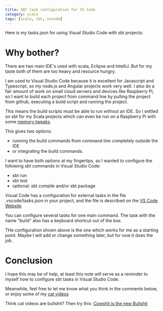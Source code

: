 ```yaml
---
title: SBT task configuration for VS Code
category: scala
tags: [scala, sbt, vscode]
---
```


Here is my tasks.json for using Visual Studio Code 
with sbt projects: 

<script 
    src="https://gist.github.com/abarbanell/893b247a35dd2ac4a2de9a70acf9f2f0.js">
</script>

# Why bother? 

There are two main IDE's used with scala, Eclipse and IntelliJ. But for my taste 
both of them are too heavy and resource hungry. 

I am used to Visual Studio Code because it is excellent for Javascript and Typescript, 
so my node.js and Angular projects work very well. I also do a fair amount of work on 
small cloud servers and devices like Raspberry Pi, so I want to build each project from
command line by pulling the project from github, executing a build script and running the 
project.

This means the build scripts must be able to run without an IDE. So I settled on sbt for 
my Scala projects which can even be run on a Raspberry Pi with some 
[memory tweaks](http://blog.abarbanell.de/linux/2017/01/21/scala-rpi/).

This gives two options: 

- running the build commands from command line completely outside the IDE
- or integrating the build commands.

I want to have both options at my fingertips, so I wanted to configure the following sbt 
commands in Visual Studio Code: 

- sbt run
- sbt test
- optional: sbt compile and/or sbt package 

Visual Code has a configuration for external tasks in the file .vscode/tasks.json in 
your project, and the file is described on the 
[VS Code Website](https://code.visualstudio.com/Docs/editor/tasks)

You can configure several tasks for one main command. The task with the name "build" also 
has a keyboard shortcut out of the box.

THe configuration shown above is the one which works for me as a starting point. Maybe I 
will add or change something later, but for now it does the job.

# Conclusion

I hope this may be of help, at least this note will serve as a reminder 
to myself how to configure sbt tasks in Visual Studio Code.

Meanwhile, feel free to let me know what you think in the comments below, 
or enjoy some of my 
[cat videos](https://www.youtube.com/watch?v=YPZPXDizUkU&list=PLyu5cHg7bWPjyymUCRJcpN_-fyoZzvlWh)

Think cat videos are bullshit? Then try this: 
[Cowshit is the new Bullshit](https://www.youtube.com/watch?v=bLTNhu8izu0)







